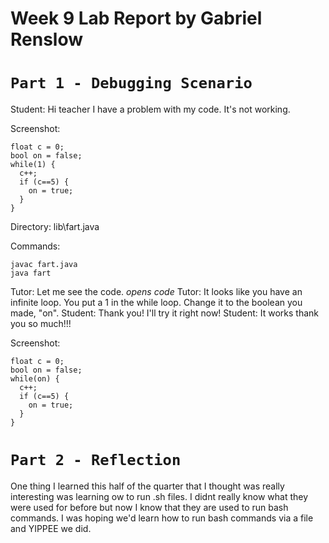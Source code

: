 # Week 9 Lab Report by Gabriel Renslow

# `Part 1 - Debugging Scenario`

Student: Hi teacher I have a problem with my code. It's not working.

Screenshot:
```
float c = 0;
bool on = false;
while(1) {
  c++;
  if (c==5) {
    on = true;
  }
}
```
Directory: lib\fart.java

Commands:
```
javac fart.java
java fart
```

Tutor: Let me see the code. *opens code*
Tutor: It looks like you have an infinite loop. You put a 1 in the while loop. Change it to the boolean you made, "on".
Student: Thank you! I'll try it right now!
Student: It works thank you so much!!!

Screenshot:
```
float c = 0;
bool on = false;
while(on) {
  c++;
  if (c==5) {
    on = true;
  }
}
```

# `Part 2 - Reflection`

One thing I learned this half of the quarter that I thought was really interesting was learning ow to run .sh files. I didnt really know what they were used for before but now I know that they are used to run bash commands. I was hoping we'd learn how to run bash commands via a file and YIPPEE we did.

